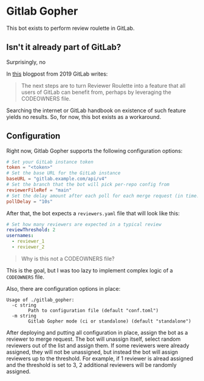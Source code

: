 # Gitlab Gopher

This bot exists to perform review roulette in GitLab.

## Isn't it already part of GitLab?

Surprisingly, no

In [this](https://about.gitlab.com/blog/2019/10/23/reviewer-roulette-one-year-on/) blogpost from 2019 GitLab writes:

> The next steps are to turn Reviewer Roulette into a feature that all users of GitLab can benefit from, perhaps by leveraging the CODEOWNERS file.

Searching the internet or GitLab handbook on existence of such feature yields no results. So, for now, this bot exists as a workaround.

## Configuration

Right now, Gitlab Gopher supports the following configuration options:

``` toml
# Set your GitLab instance token
token = "<token>"
# Set the base URL for the GitLab instance
baseURL = "gitlab.example.com/api/v4"
# Set the branch that the bot will pick per-repo config from
reviewerFileRef = "main"
# Set the delay amount after each poll for each merge request (in time.Duration format)
pollDelay = "10s"
```

After that, the bot expects a `reviewers.yaml` file that will look like this:

``` yaml
# Set how many reviewers are expected in a typical review
reviewThreshold: 2
usernames:
  - reviewer_1
  - reviewer_2
```

> Why is this not a CODEOWNERS file?

This is the goal, but I was too lazy to implement complex logic of a `CODEOWNERS` file.

Also, there are configuration options in place:

```
Usage of ./gitlab_gopher:
  -c string
    	Path to configuration file (default "conf.toml")
  -m string
    	Gitlab Gopher mode (ci or standalone) (default "standalone")
```

After deploying and putting all configuration in place, assign the bot as a reviewer to merge request. The bot will unassign itself, select random reviewers out of the list and assign them. If some reviewers were already assigned, they will not be unassigned, but instead the bot will assign reviewers up to the threshold. For example, if 1 reviewer is alread assigned and the threshold is set to 3, 2 additional reviewers will be randomly assigned.
